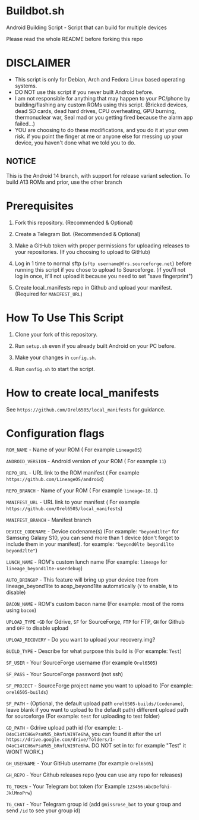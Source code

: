 # Buildbot.sh
Android Building Script - Script that can build for multiple devices

Please read the whole README before forking this repo

# DISCLAIMER
* This script is only for Debian, Arch and Fedora Linux based operating systems.
* DO NOT use this script if you never built Android before.
* I am not responsible for anything that may happen to your PC/phone by building/flashing
any custom ROMs using this script. (Bricked devices, dead SD cards, dead hard drives, CPU overheating,
GPU burning, thermonuclear war, Seal mad or you getting fired because the alarm app
failed…)
* YOU are choosing to do these modifications, and you do it at your own risk.
if you point the finger at me or anyone else for messing up your device, you haven't
done what we told you to do.

## NOTICE
This is the Android 14 branch, with support for release variant selection. To build A13 ROMs and prior, use the other branch

# Prerequisites

1. Fork this repository. (Recommended & Optional)

2. Create a Telegram Bot. (Recommended & Optional)

3. Make a GitHub token with proper permissions for uploading releases to your repositories. (If you choosing to upload to GitHub)

4. Log in 1 time to normal sftp (`sftp username@frs.sourceforge.net`) before running this script if you chose to upload to Sourceforge. (if you'll not log in once, it'll not upload it because you need to set "save fingerprint")

5. Create local_manifests repo in Github and upload your manifest. (Required for `MANIFEST_URL`)

# How To Use This Script

1. Clone your fork of this repository.

2. Run `setup.sh` even if you already built Android on your PC before.

3. Make your changes in `config.sh`.

4. Run `config.sh` to start the script.

# How to create local_manifests

See `https://github.com/Orel6505/local_manifests` for guidance.

# Configuration flags

`ROM_NAME` - Name of your ROM ( For example `LineageOS`)

`ANDROID_VERSION` - Android version of your ROM ( For example `11`)

`REPO_URL` -  URL link to the ROM manifest ( For example `https://github.com/LineageOS/android`)

`REPO_BRANCH` -  Name of your ROM ( For example `lineage-18.1`)

`MANIFEST_URL` -  URL link to your manifest ( For example `https://github.com/Orel6505/local_manifests`)

`MANIFEST_BRANCH` -  Manifest branch

`DEVICE_CODENAME` - Device codename(s) (For example: `"beyond1lte"` for Samsung Galaxy S10, you can send more than 1 device (don't forget to include them in your manifest). for example: `"beyond0lte beyond1lte beyond2lte"`)

`LUNCH_NAME` - ROM's custom lunch name (For example: `lineage` for `lineage_beyond1lte-userdebug`)

`AUTO_BRINGUP` - This feature will bring up your device tree from lineage_beyond1lte to aosp_beyond1lte automatically (`Y` to enable, `N` to disable)

`BACON_NAME` - ROM's custom bacon name (For example: most of the roms using `bacon`)

`UPLOAD_TYPE` -`GD` for Gdrive, `SF` for SourceForge, `FTP` for FTP, `GH` for Github and `OFF` to disable upload

`UPLOAD_RECOVERY` - Do you want to upload your recovery.img?

`BUILD_TYPE` - Describe for what purpose this build is (For example: `Test`)

`SF_USER` -  Your SourceForge username (for example `Orel6505`)

`SF_PASS` -  Your SourceForge password (not ssh)

`SF_PROJECT` - SourceForge project name you want to upload to (For example: `orel6505-builds`)

`SF_PATH` - (Optional, the default upload path `orel6505-builds/(codename)`, leave blank if you want to upload to the default path) different upload path for sourceforge (For example: `test` for uploading to test folder)

`GD_PATH` - Gdrive upload path id (for example: `1-04oC14tCH6vPsaMd5_bRnfLWI9Te6hA`, you can found it after the url `https://drive.google.com/drive/folders/1-04oC14tCH6vPsaMd5_bRnfLWI9Te6hA`. DO NOT set in to: for example "Test" it WONT WORK.)

`GH_USERNAME` - Your GitHub username (for example `Orel6505`)

`GH_REPO` - Your Github releases repo (you can use any repo for releases)

`TG_TOKEN` - Your Telegram bot token (for Example `123456:AbcDefGhi-JklMnoPrw`)

`TG_CHAT` - Your Telegram group id (add `@missrose_bot` to your group and send `/id` to see your group id)

